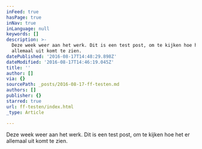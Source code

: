 ```yaml
---
inFeed: true
hasPage: true
inNav: true
inLanguage: null
keywords: []
description: >-
  Deze week weer aan het werk. Dit is een test post, om te kijken hoe het er
  allemaal uit komt te zien.
datePublished: '2016-08-17T14:48:29.898Z'
dateModified: '2016-08-17T14:46:19.045Z'
title: ''
author: []
via: {}
sourcePath: _posts/2016-08-17-ff-testen.md
authors: []
publisher: {}
starred: true
url: ff-testen/index.html
_type: Article

---
```

Deze week weer aan het werk. Dit is een test post, om te kijken hoe het er allemaal uit komt te zien.